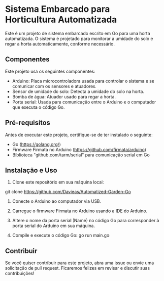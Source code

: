 # Sistema Embarcado para Horticultura Automatizada

Este é um projeto de sistema embarcado escrito em Go para uma horta automatizada. O sistema é projetado para monitorar a umidade do solo e regar a horta automaticamente, conforme necessário.

## Componentes

Este projeto usa os seguintes componentes:

- Arduino: Placa microcontroladora usada para controlar o sistema e se comunicar com os sensores e atuadores.
- Sensor de umidade do solo: Detecta a umidade do solo na horta.
- Bomba de água: Atuador usado para regar a horta.
- Porta serial: Usada para comunicação entre o Arduino e o computador que executa o código Go.

## Pré-requisitos

Antes de executar este projeto, certifique-se de ter instalado o seguinte:

- Go (https://golang.org/)
- Firmware Firmata no Arduino (https://github.com/firmata/arduino)
- Biblioteca "github.com/tarm/serial" para comunicação serial em Go

## Instalação e Uso

1. Clone este repositório em sua máquina local:

  git clone https://github.com/Davieas/Automatized-Garden-Go

1. Conecte o Arduino ao computador via USB.

2. Carregue o firmware Firmata no Arduino usando a IDE do Arduino.

3. Altere o nome da porta serial (Name) no código Go para corresponder à porta serial do Arduino em sua máquina.

4. Compile e execute o código Go:
   go run main.go

## Contribuir
Se você quiser contribuir para este projeto, abra uma issue ou envie uma solicitação de pull request. Ficaremos felizes em revisar e discutir suas contribuições!
